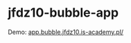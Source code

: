 # jfdz10-bubble-app

Demo: [app.bubble.jfdz10.is-academy.pl/](http://app.bubble.jfdz10.is-academy.pl/)
